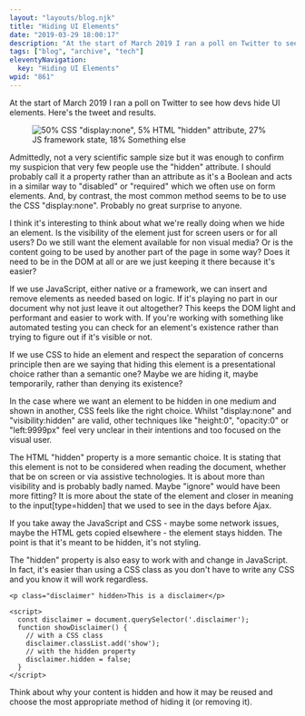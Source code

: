 ```yaml
---
layout: "layouts/blog.njk"
title: "Hiding UI Elements"
date: "2019-03-29 18:00:17"
description: "At the start of March 2019 I ran a poll on Twitter to see how devs hide UI elements"
tags: ["blog", "archive", "tech"]
eleventyNavigation:
  key: "Hiding UI Elements"
wpid: "861"
---
```


<!-- wp:paragraph -->
<p>At the start of March 2019 I ran a poll on Twitter to see how devs hide UI elements. Here's the tweet and results.</p>
<!-- /wp:paragraph -->

<!-- wp:image {"id":862,"align":"center","ampLightbox":false} -->
<div class="wp-block-image"><figure class="aligncenter"><img src="https://chrissmith.xyz/wp-content/uploads/2019/03/twitter-poll-hiding.png" alt="50% CSS &quot;display:none&quot;,
5% HTML &quot;hidden&quot; attribute,
27% JS framework state,
18% Something else" class="wp-image-862"/></figure></div>
<!-- /wp:image -->

<!-- wp:paragraph -->
<p>Admittedly, not a very scientific sample size but it was enough to confirm my suspicion that very few people use the "hidden" attribute. I should probably call it a property rather than an attribute as it's a Boolean and acts in a similar way to "disabled" or "required" which we often use on form elements. And, by contrast, the most common method seems to be to use the CSS "display:none". Probably no great surprise to anyone.</p>
<!-- /wp:paragraph -->

<!-- wp:paragraph -->
<p>I think it's interesting to think about what we're really doing when we hide an element. Is the visibility of the element just for screen users or for all users? Do we still want the element available for non visual media? Or is the content going to be used by another part of the page in some way? Does it need to be in the DOM at all or are we just keeping it there because it's easier?</p>
<!-- /wp:paragraph -->

<!-- wp:paragraph -->
<p>If we use JavaScript, either native or a framework, we can insert and remove elements as needed based on logic. If it's playing no part in our document why not just leave it out altogether? This keeps the DOM light and performant and easier to work with. If you're working with something like automated testing you can check for an element's existence rather than trying to figure out if it's visible or not.</p>
<!-- /wp:paragraph -->

<!-- wp:paragraph -->
<p>If we use CSS to hide an element and respect the separation of concerns principle then are we saying that hiding this element is a presentational choice rather than a semantic one? Maybe we are hiding it, maybe temporarily, rather than denying its existence?</p>
<!-- /wp:paragraph -->

<!-- wp:paragraph -->
<p>In the case where we want an element to be hidden in one medium and shown in another, CSS feels like the right choice. Whilst "display:none" and "visibility:hidden" are valid, other techniques like "height:0", "opacity:0" or "left:9999px" feel very unclear in their intentions and too focused on the visual user.</p>
<!-- /wp:paragraph -->

<!-- wp:paragraph -->
<p>The HTML "hidden" property is a more semantic choice. It is stating that this element is not to be considered when reading the document, whether that be on screen or via assistive technologies. It is about more than visibility and is probably badly named. Maybe "ignore" would have been more fitting? It is more about the state of the element and closer in meaning to the input[type=hidden] that we used to see in the days before Ajax.</p>
<!-- /wp:paragraph -->

<!-- wp:paragraph -->
<p>If you take away the JavaScript and CSS - maybe some network issues, maybe the HTML gets copied elsewhere - the element stays hidden. The point is that it's meant to be hidden, it's not styling.</p>
<!-- /wp:paragraph -->

<!-- wp:paragraph -->
<p>The "hidden" property is also easy to work with and change in JavaScript. In fact, it's easier than using a CSS class as you don't have to write any CSS and you know it will work regardless.</p>
<!-- /wp:paragraph -->

<!-- wp:code -->
<pre class="wp-block-code"><code>&lt;p class="disclaimer" hidden>This is a disclaimer&lt;/p>

&lt;script>
  const disclaimer = document.querySelector('.disclaimer');
  function showDisclaimer() {
    // with a CSS class
    disclaimer.classList.add('show');
    // with the hidden property
    disclaimer.hidden = false;
  }
&lt;/script></code></pre>
<!-- /wp:code -->

<!-- wp:paragraph -->
<p>Think about why your content is hidden and how it may be reused and choose the most appropriate method of hiding it (or removing it).</p>
<!-- /wp:paragraph -->
